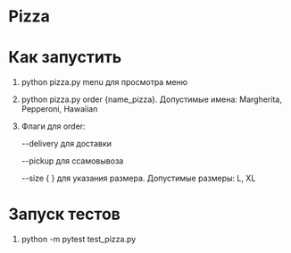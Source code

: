 # Pizza
# Как запустить
1. python pizza.py menu для просмотра меню
2. python pizza.py order {name_pizza}. Допустимые имена: Margherita, Pepperoni, Hawaiian
3. Флаги для order:
    
    --delivery для доставки
    
    --pickup для cсамовывоза
    
    --size { } для указания размера. Допустимые размеры: L, XL

# Запуск тестов
1. python -m pytest test_pizza.py
